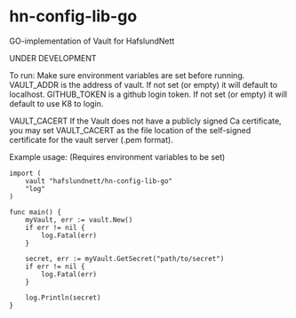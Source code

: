 # hn-config-lib-go

GO-implementation of Vault for HafslundNett

UNDER DEVELOPMENT

To run: Make sure environment variables are set before running.
VAULT_ADDR is the address of vault. If not set (or empty) it will default to localhost.
GITHUB_TOKEN is a github login token. If not set (or empty) it will default to use K8 to login.

VAULT_CACERT
If the Vault does not have a publicly signed Ca certificate, you may set VAULT_CACERT as the file location of the self-signed certificate for the vault server (.pem format).


Example usage:
(Requires environment variables to be set)

```
import (
	vault "hafslundnett/hn-config-lib-go"
	"log"
)

func main() {
	myVault, err := vault.New()
	if err != nil {
		log.Fatal(err)
	}

	secret, err := myVault.GetSecret("path/to/secret")
	if err != nil {
		log.Fatal(err)
	}

	log.Println(secret)
}
```
